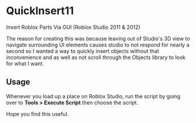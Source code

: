 # QuickInsert11
Insert Roblox Parts Via GUI (Roblox Studio 2011 &amp; 2012)


The reason for creating this was because leaving out of Studio's 3D view to navigate surrounding UI elements causes studio to not respond for nearly a second so I wanted a way to
quickly insert objects without that inconvenience and as well as not scroll through the Objects library to look for what I want.


## Usage
Whenever you load up a place on Roblox Studio, run the script by going over to **Tools > Execute Script** then choose the script.

Hope you find this useful.
